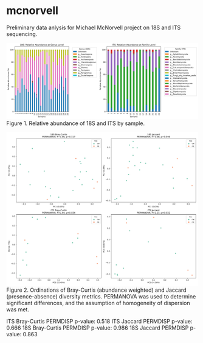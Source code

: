 # mcnorvell
Preliminary data anlysis for Michael McNorvell project on 18S and ITS sequencing.

![Relative abundance](Figures/relative_abundance_by_plots.jpg)
Figure 1. Relative abundance of 18S and ITS by sample.

![Ordinations](Figures/ordination_plots_by_fire.jpg)
Figure 2. Ordinations of Bray-Curtis (abundance weighted) and Jaccard (presence-absence) diversity metrics. PERMANOVA was used to determine significant differences, and the assumption of homogeneity of dispersion was met.

ITS Bray-Curtis PERMDISP p-value: 0.518
ITS Jaccard PERMDISP p-value: 0.666
18S Bray-Curtis PERMDISP p-value: 0.986
18S Jaccard PERMDISP p-value: 0.863
